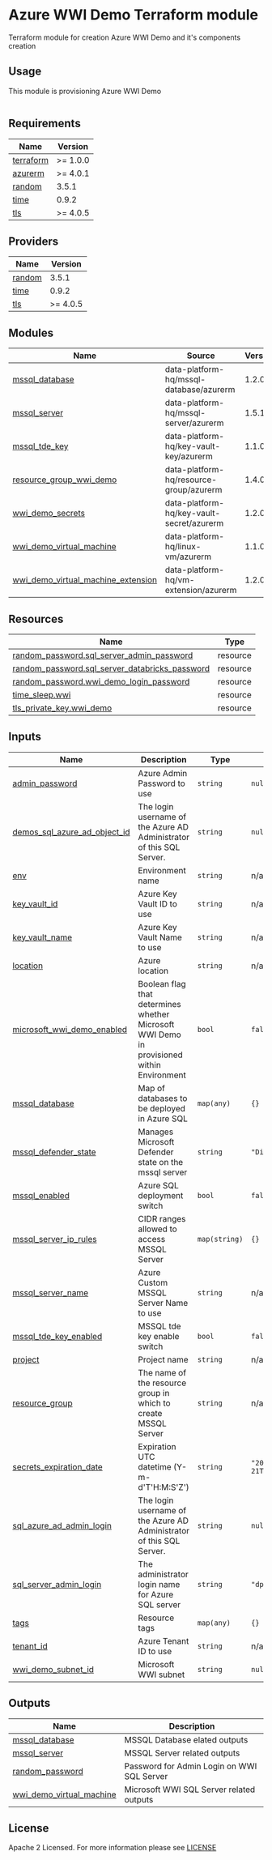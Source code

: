 # Azure WWI Demo Terraform module
Terraform module for creation Azure WWI Demo and it's components creation

## Usage
This module is provisioning Azure WWI Demo
```hcl
```
<!-- BEGIN_TF_DOCS -->
## Requirements

| Name | Version |
|------|---------|
| <a name="requirement_terraform"></a> [terraform](#requirement\_terraform) | >= 1.0.0 |
| <a name="requirement_azurerm"></a> [azurerm](#requirement\_azurerm) | >= 4.0.1 |
| <a name="requirement_random"></a> [random](#requirement\_random) | 3.5.1 |
| <a name="requirement_time"></a> [time](#requirement\_time) | 0.9.2 |
| <a name="requirement_tls"></a> [tls](#requirement\_tls) | >= 4.0.5 |

## Providers

| Name | Version |
|------|---------|
| <a name="provider_random"></a> [random](#provider\_random) | 3.5.1 |
| <a name="provider_time"></a> [time](#provider\_time) | 0.9.2 |
| <a name="provider_tls"></a> [tls](#provider\_tls) | >= 4.0.5 |

## Modules

| Name | Source | Version |
|------|--------|---------|
| <a name="module_mssql_database"></a> [mssql\_database](#module\_mssql\_database) | data-platform-hq/mssql-database/azurerm | 1.2.0 |
| <a name="module_mssql_server"></a> [mssql\_server](#module\_mssql\_server) | data-platform-hq/mssql-server/azurerm | 1.5.1 |
| <a name="module_mssql_tde_key"></a> [mssql\_tde\_key](#module\_mssql\_tde\_key) | data-platform-hq/key-vault-key/azurerm | 1.1.0 |
| <a name="module_resource_group_wwi_demo"></a> [resource\_group\_wwi\_demo](#module\_resource\_group\_wwi\_demo) | data-platform-hq/resource-group/azurerm | 1.4.0 |
| <a name="module_wwi_demo_secrets"></a> [wwi\_demo\_secrets](#module\_wwi\_demo\_secrets) | data-platform-hq/key-vault-secret/azurerm | 1.2.0 |
| <a name="module_wwi_demo_virtual_machine"></a> [wwi\_demo\_virtual\_machine](#module\_wwi\_demo\_virtual\_machine) | data-platform-hq/linux-vm/azurerm | 1.1.0 |
| <a name="module_wwi_demo_virtual_machine_extension"></a> [wwi\_demo\_virtual\_machine\_extension](#module\_wwi\_demo\_virtual\_machine\_extension) | data-platform-hq/vm-extension/azurerm | 1.2.0 |

## Resources

| Name | Type |
|------|------|
| [random_password.sql_server_admin_password](https://registry.terraform.io/providers/hashicorp/random/3.5.1/docs/resources/password) | resource |
| [random_password.sql_server_databricks_password](https://registry.terraform.io/providers/hashicorp/random/3.5.1/docs/resources/password) | resource |
| [random_password.wwi_demo_login_password](https://registry.terraform.io/providers/hashicorp/random/3.5.1/docs/resources/password) | resource |
| [time_sleep.wwi](https://registry.terraform.io/providers/hashicorp/time/0.9.2/docs/resources/sleep) | resource |
| [tls_private_key.wwi_demo](https://registry.terraform.io/providers/hashicorp/tls/latest/docs/resources/private_key) | resource |

## Inputs

| Name | Description | Type | Default | Required |
|------|-------------|------|---------|:--------:|
| <a name="input_admin_password"></a> [admin\_password](#input\_admin\_password) | Azure Admin Password to use | `string` | `null` | no |
| <a name="input_demos_sql_azure_ad_object_id"></a> [demos\_sql\_azure\_ad\_object\_id](#input\_demos\_sql\_azure\_ad\_object\_id) | The login username of the Azure AD Administrator of this SQL Server. | `string` | `null` | no |
| <a name="input_env"></a> [env](#input\_env) | Environment name | `string` | n/a | yes |
| <a name="input_key_vault_id"></a> [key\_vault\_id](#input\_key\_vault\_id) | Azure Key Vault ID to use | `string` | n/a | yes |
| <a name="input_key_vault_name"></a> [key\_vault\_name](#input\_key\_vault\_name) | Azure Key Vault Name to use | `string` | n/a | yes |
| <a name="input_location"></a> [location](#input\_location) | Azure location | `string` | n/a | yes |
| <a name="input_microsoft_wwi_demo_enabled"></a> [microsoft\_wwi\_demo\_enabled](#input\_microsoft\_wwi\_demo\_enabled) | Boolean flag that determines whether Microsoft WWI Demo in provisioned within Environment | `bool` | `false` | no |
| <a name="input_mssql_database"></a> [mssql\_database](#input\_mssql\_database) | Map of databases to be deployed in Azure SQL | `map(any)` | `{}` | no |
| <a name="input_mssql_defender_state"></a> [mssql\_defender\_state](#input\_mssql\_defender\_state) | Manages Microsoft Defender state on the mssql server | `string` | `"Disabled"` | no |
| <a name="input_mssql_enabled"></a> [mssql\_enabled](#input\_mssql\_enabled) | Azure SQL deployment switch | `bool` | `false` | no |
| <a name="input_mssql_server_ip_rules"></a> [mssql\_server\_ip\_rules](#input\_mssql\_server\_ip\_rules) | CIDR ranges allowed to access MSSQL Server | `map(string)` | `{}` | no |
| <a name="input_mssql_server_name"></a> [mssql\_server\_name](#input\_mssql\_server\_name) | Azure Custom MSSQL Server Name to use | `string` | n/a | yes |
| <a name="input_mssql_tde_key_enabled"></a> [mssql\_tde\_key\_enabled](#input\_mssql\_tde\_key\_enabled) | MSSQL tde key enable switch | `bool` | `false` | no |
| <a name="input_project"></a> [project](#input\_project) | Project name | `string` | n/a | yes |
| <a name="input_resource_group"></a> [resource\_group](#input\_resource\_group) | The name of the resource group in which to create MSSQL Server | `string` | n/a | yes |
| <a name="input_secrets_expiration_date"></a> [secrets\_expiration\_date](#input\_secrets\_expiration\_date) | Expiration UTC datetime (Y-m-d'T'H:M:S'Z') | `string` | `"2024-12-21T00:00:00Z"` | no |
| <a name="input_sql_azure_ad_admin_login"></a> [sql\_azure\_ad\_admin\_login](#input\_sql\_azure\_ad\_admin\_login) | The login username of the Azure AD Administrator of this SQL Server. | `string` | `null` | no |
| <a name="input_sql_server_admin_login"></a> [sql\_server\_admin\_login](#input\_sql\_server\_admin\_login) | The administrator login name for Azure SQL server | `string` | `"dpaf"` | no |
| <a name="input_tags"></a> [tags](#input\_tags) | Resource tags | `map(any)` | `{}` | no |
| <a name="input_tenant_id"></a> [tenant\_id](#input\_tenant\_id) | Azure Tenant ID to use | `string` | n/a | yes |
| <a name="input_wwi_demo_subnet_id"></a> [wwi\_demo\_subnet\_id](#input\_wwi\_demo\_subnet\_id) | Microsoft WWI subnet | `string` | `null` | no |

## Outputs

| Name | Description |
|------|-------------|
| <a name="output_mssql_database"></a> [mssql\_database](#output\_mssql\_database) | MSSQL Database elated outputs |
| <a name="output_mssql_server"></a> [mssql\_server](#output\_mssql\_server) | MSSQL Server related outputs |
| <a name="output_random_password"></a> [random\_password](#output\_random\_password) | Password for Admin Login on WWI SQL Server |
| <a name="output_wwi_demo_virtual_machine"></a> [wwi\_demo\_virtual\_machine](#output\_wwi\_demo\_virtual\_machine) | Microsoft WWI SQL Server related outputs |
<!-- END_TF_DOCS -->


## License

Apache 2 Licensed. For more information please see [LICENSE](https://github.com/data-platform-hq/terraform-azurerm-wwi-demos/tree/master/LICENSE)
